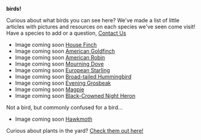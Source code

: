 **birds!**

Curious about what birds you can see here?  We've made a list of little articles with pictures and resources on each species we've seen come visit!
Have a species to add or a question, [Contact Us](mailto:aaron.j.lael@gmail.com)

* Image coming soon [House Finch](/docs/house_finch.md)
* Image coming soon [American Goldfinch](/docs/golden_finch.md)
* Image coming soon [American Robin](/docs/robin.md)
* Image coming soon [Mourning Dove](/docs/mourning_dove.md)
* Image coming soon [European Starling](/docs/european_starling.md)
* Image coming soon [Broad-tailed Hummingbird](/docs/broadtailed_hummingbird.md)
* Image coming soon [Evening Grosbeak](/docs/evening_grosbeak.md)
* Image coming soon [Magpie](/docs/magpie.md)
* Image coming soon [Black-Crowned Night Heron](/docs/blackcrowned_night_heron.md)

Not a bird, but commonly confused for a bird...

* Image coming soon [Hawkmoth](/docs/hawkmoth.md)

Curious about plants in the yard?  [Check them out here!](/yardplants)


